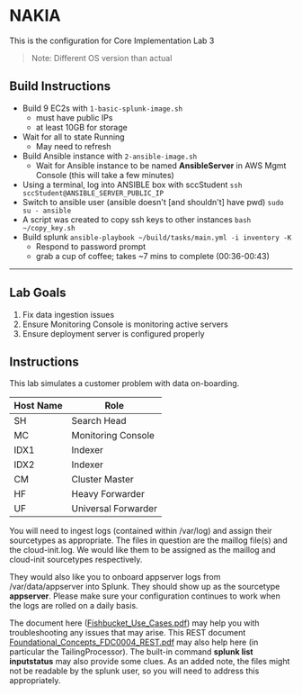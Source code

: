 # NAKIA
This is the configuration for Core Implementation Lab 3
> Note: Different OS version than actual

## Build Instructions
- Build 9 EC2s with `1-basic-splunk-image.sh`
    - must have public IPs
    - at least 10GB for storage
- Wait for all to state Running
    - May need to refresh
- Build Ansible instance with `2-ansible-image.sh`
    - Wait for Ansible instance to be named **AnsibleServer** in AWS Mgmt Console (this will take a few minutes)
- Using a terminal, log into ANSIBLE box with sccStudent
    `ssh sccStudent@ANSIBLE_SERVER_PUBLIC_IP`
- Switch to ansible user (ansible doesn't [and shouldn't] have pwd)
    `sudo su - ansible`
- A script was created to copy ssh keys to other instances
    `bash ~/copy_key.sh`
- Build splunk
    `ansible-playbook ~/build/tasks/main.yml -i inventory -K`
    - Respond to password prompt
    - grab a cup of coffee; takes ~7 mins to complete (00:36-00:43)

---
## Lab Goals
1. Fix data ingestion issues
1. Ensure Monitoring Console is monitoring active servers
1. Ensure deployment server is configured properly

## Instructions
This lab simulates a customer problem with data on-boarding.

| Host Name| Role |
|------|------|
| SH | Search Head |
| MC | Monitoring Console |
| IDX1 | Indexer |
| IDX2 | Indexer |
| CM | Cluster Master |
| HF | Heavy Forwarder |
| UF | Universal Forwarder |

You will need to ingest logs (contained within /var/log) and assign their sourcetypes as appropriate. The files in question are the maillog file(s) and the cloud-init.log. We would like them to be assigned as the maillog and cloud-init sourcetypes respectively.

They would also like you to onboard appserver logs from /var/data/appserver into Splunk. They should show up as the sourcetype **appserver**. Please make sure your configuration continues to work when the logs are rolled on a daily basis.

The document here ([Fishbucket_Use_Cases.pdf](https://pslearning.splunkoxygen.com/en-US/static/app/overlord/lab_docs/Fishbucket_Use_Cases.pdf)) may help you with troubleshooting any issues that may arise. This REST document [Foundational_Concepts_FDC0004_REST.pdf](https://pslearning.splunkoxygen.com/en-US/static/app/overlord/lab_docs/Foundational_Concepts_FDC0004_REST.pdf) may also help here (in particular the TailingProcessor). The built-in command **splunk list inputstatus** may also provide some clues.
As an added note, the files might not be readable by the splunk user, so you will need to address this appropriately.
